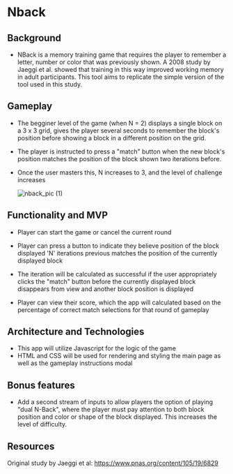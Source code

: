 # Nback

## Background
* NBack is a memory training game that requires the player to remember a letter, number or color that was previously shown. A 2008 study by Jaeggi et al. showed that training in this way improved working memory in adult participants. This tool aims to replicate the simple version of the tool used in this study.

## Gameplay
* The begginer level of the game (when N = 2) displays a single block on a 3 x 3 grid, gives the player several seconds to remember the block's position before showing a block in a different position on the grid. 
* The player is instructed to press a "match" button when the new block's position matches the position of the block shown two iterations before. 
* Once the user masters this, N increases to 3, and the level of challenge increases

     ![nback_pic (1)](https://user-images.githubusercontent.com/74744805/120712900-38f6d500-c48f-11eb-8cb9-c4f4449e5e92.png)


## Functionality and MVP

* Player can start the game or cancel the current round 

* Player can press a button to indicate they believe position of the block displayed 'N' iterations previous matches the position of the  currently displayed block

* The iteration will be calculated as successful if the user appropriately clicks the "match" button before the currently displayed block disappears from view and another block position is displayed 

* Player can view their score, which the app will calculated based on the percentage of correct match selections for that round of gameplay

## Architecture and Technologies
* This app will utilize Javascript for the logic of the game
* HTML and CSS will be used for rendering and styling the main page as well as the gameplay instructions modal


## Bonus features

* Add a second stream of inputs to allow players the option of playing "dual N-Back", where the player must pay attention to both block position and color or shape of the block displayed. This increases the level of difficulty. 

## Resources
Original study by Jaeggi et al: https://www.pnas.org/content/105/19/6829

